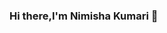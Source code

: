 ### Hi there,I'm Nimisha Kumari 👋

<!--
**Nimishavashistha/Nimishavashistha** is a ✨ _special_ ✨ repository because its `README.md` (this file) appears on your GitHub profile.

Here are some ideas to get you started:

- 🌱 I’m currently learning Flutter. 
- 💬 Ask me about anything,I am happy to help.
- 📫 How to reach me: nimishavasistha@gmail.com
-->
